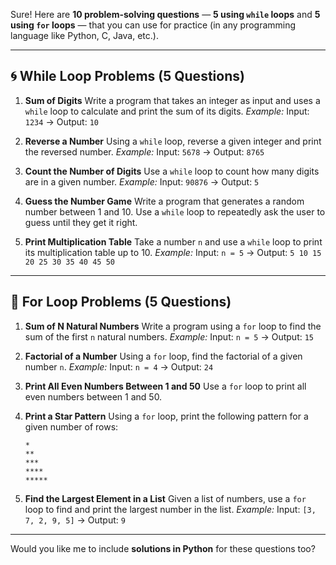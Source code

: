 Sure! Here are **10 problem-solving questions** — **5 using `while` loops** and **5 using `for` loops** — that you can use for practice (in any programming language like Python, C, Java, etc.).

---

## 🌀 **While Loop Problems (5 Questions)**

1. **Sum of Digits**
   Write a program that takes an integer as input and uses a `while` loop to calculate and print the sum of its digits.
   *Example:*
   Input: `1234` → Output: `10`

2. **Reverse a Number**
   Using a `while` loop, reverse a given integer and print the reversed number.
   *Example:*
   Input: `5678` → Output: `8765`

3. **Count the Number of Digits**
   Use a `while` loop to count how many digits are in a given number.
   *Example:*
   Input: `90876` → Output: `5`

4. **Guess the Number Game**
   Write a program that generates a random number between 1 and 10.
   Use a `while` loop to repeatedly ask the user to guess until they get it right.

5. **Print Multiplication Table**
   Take a number `n` and use a `while` loop to print its multiplication table up to 10.
   *Example:*
   Input: `n = 5` → Output: `5 10 15 20 25 30 35 40 45 50`

---

## 🔁 **For Loop Problems (5 Questions)**

1. **Sum of N Natural Numbers**
   Write a program using a `for` loop to find the sum of the first `n` natural numbers.
   *Example:*
   Input: `n = 5` → Output: `15`

2. **Factorial of a Number**
   Using a `for` loop, find the factorial of a given number `n`.
   *Example:*
   Input: `n = 4` → Output: `24`

3. **Print All Even Numbers Between 1 and 50**
   Use a `for` loop to print all even numbers between 1 and 50.

4. **Print a Star Pattern**
   Using a `for` loop, print the following pattern for a given number of rows:

   ```
   *
   **
   ***
   ****
   *****
   ```

5. **Find the Largest Element in a List**
   Given a list of numbers, use a `for` loop to find and print the largest number in the list.
   *Example:*
   Input: `[3, 7, 2, 9, 5]` → Output: `9`

---

Would you like me to include **solutions in Python** for these questions too?
